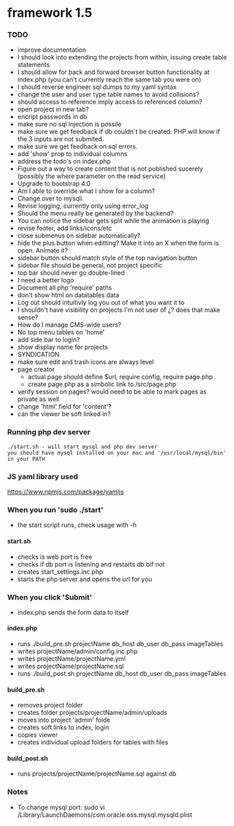 # framework 1.5
### TODO
- improve documentation
- I should look into extending the projects from within, issuing create table statements
- I should allow for back and forward browser button functionality at index.php (you can't currently reach the same tab you were on)
- I should reverse engineer sql dumps to my yaml syntax
- change the user and user type table names to avoid collisions? 
- should access to reference imply access to referenced column?
- open project in new tab?
- encript passwords in db
- make sure no sql injection is possile
- make sure we get feedback if db couldn´t be created. PHP will know if the 3 inputs are not submited.
- make sure we get feedback on sql errors.
- add 'show' prop to individual columns
- address the todo's on index.php
- Figure out a way to create content that is not published sucerely (possibly the where parameter on the read service)
- Upgrade to bootstrap 4.0
- Am I able to override what I show for a column?
- Change over to mysqli
- Revise logging, currently only using error_log
- Should the menu really be generated by the backend?
- You can notice the sidebar gets split while the animation is playing
- revise footer, add links/icons/etc
- close submenus on sidebar automatically?
- hide the plus button when editting? Make it into an X when the form is open. Animate it?
- sidebar button should match style of the top navigation button
- sidebar file should be general, not project specific
- top bar should never go double-lined
- I need a better logo
- Document all php 'require' paths
- don't show html on datatables data
- Log out should intuitivly log you out of what you want it to
- I shouldn't have visibility on projects I'm not user of ¿? does that make sense?
- How do I manage CMS-wide users?
- No top menu tables on 'home'
- add side bar to login?
- show display name for projects
- SYNDICATION
- make sure edit and trash icons are always level
- page creator
	- actual page should define $url, require config, require page.php
	- create page.php as a simbolic link to /src/page.php 
- verify session on pages? would need to be able to mark pages as private as well
- change 'html' field for 'content'?
- can the viewer be soft linked in?

### Running php dev server 
	./start.sh - will start mysql and php dev server
	you should have mysql installed on your mac and '/usr/local/mysql/bin' in your PATH

### JS yaml library used
https://www.npmjs.com/package/yamljs

### When you run 'sudo ./start'
- the start script runs, check usage with -h

#### start.sh
- checks is web port is free
- checks if db port is listening and restarts db bif not
- creates start_settings.inc.php
- starts the php server and opens the url for you

### When you click 'Submit'
- index.php sends the form data to itself

#### index.php
- runs ./build_pre.sh projectName db_host db_user db_pass imageTables
- writes projectName/admin/config.inc.php
- writes projectName/projectName.yml
- writes projectName/projectName.sql
- runs ./build_post.sh projectName db_host db_user db_pass imageTables

#### build_pre.sh
- removes project folder
- creates folder projects/projectName/admin/uploads
- moves into project 'admin' folde
- creates soft links to index, login
- copies viewer
- creates individual upload folders for tables with files

#### build_post.sh
- runs projects/projectName/projectName.sql against db

### Notes
- To change mysql port: sudo vi /Library/LaunchDaemons/com.oracle.oss.mysql.mysqld.plist
